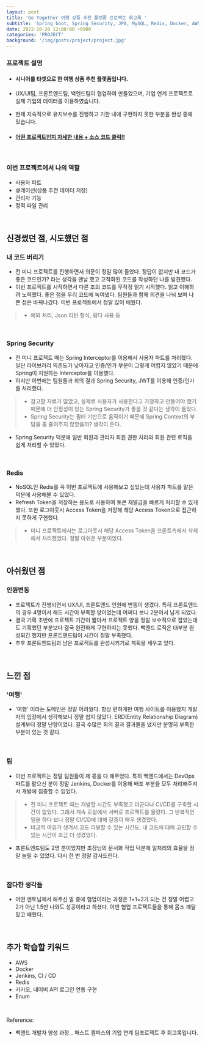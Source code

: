 ```yaml
---
layout: post
title: 'Go Together 여행 상품 추천 플랫폼 프로젝트 회고록 '
subtitle: 'Spring boot, Spring Security, JPA, MySQL, Redis, Docker, AWS, Jenkins'
date: 2022-10-20 12:00:00 +0900
categories: 'PROJECT'
background: '/img/posts/project/project.jpg'
---
```


### 프로젝트 설명

- #### 시니어를 타겟으로 한 여행 상품 추천 플랫폼입니다.
- UX/UI팀, 프론트엔드팀, 백엔드팀이 협업하여 만들었으며, 기업 연계 프로젝트로 실제 기업의 데이터를 이용하였습니다.
- 현재 지속적으로 유지보수를 진행하고 기한 내에 구현하지 못한 부분을 완성 중에 있습니다.

- #### [ 어떤 프로젝트인지 자세한 내용 + 소스 코드 클릭!! ](https://github.com/iheese/gotogether-BE)

<br>

### 이번 프로젝트에서 나의 역할
- 사용자 파트
- 큐레이션(상품 추천 데이터 저장)
- 관리자 기능
- 정적 파일 관리

<br>

## 신경썼던 점, 시도했던 점

### 내 코드 버리기
- 전 미니 프로젝트를 진행하면서 의문이 정말 많이 들었다. 정답이 없지만 내 코드가 좋은 코드인가? 라는 생각을 맨날 했고 고착화된 코드를 작성하던 나를 발견했다.
- 이번 프로젝트를 시작하면서 다른 조의 코드를 무작정 읽기 시작했다. 읽고 이해하려 노력했다. 좋은 점을 우리 코드에 녹여냈다. 팀원들과 함께 의견을 나눠 보며 나쁜 점은 바꿔나갔다. 이번 프로젝트에서 정말 많이 배웠다.
> - 예외 처리, Json 리턴 형식, 람다 사용 등

<br>

### Spring Security
- 전 미니 프로젝트 때는 Spring Interceptor를 이용해서 사용자 파트를 처리했다. 일단 라이브러리 의존도가 낮아지고 인증/인가 부분이 그렇게 어렵지 않았기 때문에 Spring이 지원하는 Interceptor를 이용했다. 
- 하지만 이번에는 팀원들과 회의 결과 Spring Security, JWT를 이용해 인증/인가를 처리했다. 
> - 참고할 자료가 많았고, 실제로 사용자가 사용한다고 가정하고 만들어야 했기 때문에 더 안정성이 있는 Spring Security가 좋을 것 같다는 생각이 들었다. 
> - Spring Security는 필터 기반으로 움직이기 때문에 Spring Context의 부담을 좀 줄여주지 않았을까? 생각이 든다.
- Spring Security 덕분에 일반 회원과 관리자 회원 권한 처리와 회원 관련 로직을 쉽게 처리할 수 있었다. 

<br>

### Redis
- NoSQL인 Redis를 꼭 이번 프로젝트에 사용해보고 싶었는데 사용자 파트를 맡은 덕분에 사용해볼 수 있었다.
- Refresh Token을 저장하는 용도로 사용하여 토큰 재발급을 빠르게 처리할 수 있게 했다. 또한 로그아웃시 Access Token을 저장해 해당 Access Token으로 접근하지 못하게 구현했다. 
> - 미니 프로젝트에서는 로그아웃시 해당 Access Token을 프론트측에서 삭제해서 처리했었다. 정말 아쉬운 부분이었다.

<br>

## 아쉬웠던 점

### 인원변동

- 프로젝트가 진행되면서 UX/UI, 프론트엔드 인원에 변동이 생겼다. 특히 프론트엔드의 경우 4명이서 해도 시간이 부족할 양이었는데 어쩌다 보니 2분이서 남게 되었다. 
- 결국 기획 초반에 프로젝트 기간이 짧아서 프로젝트 양을 정말 보수적으로 잡았는데도 기획했던 부분보다 결국 완전하게 구현하지는 못했다. 백엔드 로직은 대부분 완성되긴 했지만 프론트엔드팀이 시간이 정말 부족했다.
- 추후 프론트엔드팀과 남은 프로젝트를 완성시키기로 계획을 세우고 있다.

<br>

## 느낀 점

### '여행'
- '여행' 이라는 도메인은 정말 어려웠다. 항상 편하게만 여행 사이트를 이용했지 개발자의 입장에서 생각해보니 정말 쉽지 않았다. ERD(Entity Relationship Diagram) 설계부터 정말 난항이었다. 결국 수많은 회의 결과 결과물을 냈지만 분명히 부족한 부분이 있는 것 같다.

<br>

### 팀
- 이번 프로젝트는 정말 팀원들이 제 몫을 다 해주었다. 특히 백엔드에서는 DevOps 파트를 맡으신 분이 정말 Jenkins, Docker를 이용해 배포 부분을 모두 처리해주셔서 개발에 집중할 수 있었다.
> - 전 미니 프로젝트 때는 개발할 시간도 부족했고 더군다나 CI/CD를 구축할 시간이 없었다. 그래서 계속 로컬에서 서버로 프로젝트를 올렸다. 그 반복적인 일을 하다 보니 정말 CI/CD에 대해 갈증이 매우 생겼었다. 
> - 비교적 여유가 생겨서 코드 리뷰할 수 있는 시간도, 내 코드에 대해 고민할 수 있는 시간이 조금 더 생겼었다.
- 프론트엔드팀도 2명 뿐이었지만 조장님의 문서화 작업 덕분에 일처리의 효율을 정말 늘릴 수 있었다. 다시 한 번 정말 감사드린다.

<br>

### 잡다한 생각들
- 어떤 멘토님께서 해주신 말 중에 협업이라는 과정은 1+1=2가 되는 건 정말 어렵고 2가 아닌 1.5만 나와도 성공이라고 하셨다. 이번 협업 프로젝트들을 통해 몸소 깨달았고 배웠다. 

<br>

## 추가 학습할 키워드
- AWS
- Docker
- Jenkins, CI / CD
- Redis
- 카카오, 네이버 API 로그인 연동 구현
- Enum

<br>

Reference:
- 백엔드 개발자 양성 과정 _ 패스트 캠퍼스의 기업 연계 팀프로젝트 후 회고록입니다.